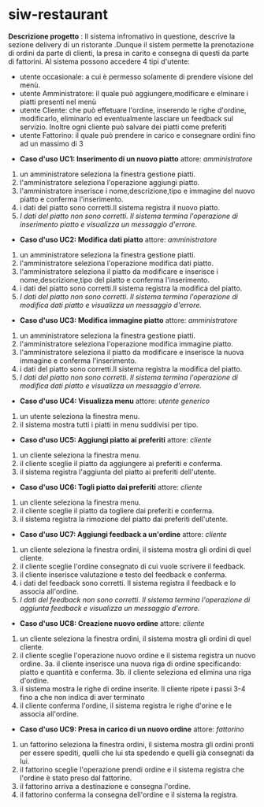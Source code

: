 # siw-restaurant

**Descrizione progetto** : Il sistema infromativo in questione, descrive la sezione delivery di un ristorante .Dunque il sistem  permette la prenotazione di ordini da parte di clienti, la presa in carito e consegna di questi da parte di fattorini.
Al sistema possono accedere 4 tipi d'utente:
   - utente occasionale: a cui è permesso solamente di prendere visione del menù.
   - utente Amministratore: il quale può aggiungere,modificare e elminare i piatti presenti nel menù
   - utente Cliente: che può effetuare l'ordine, inserendo le righe d'ordine, modificarlo, eliminarlo ed eventualmente lasciare un feedback sul servizio. Inoltre ogni cliente può salvare dei piatti come preferiti
   - utente Fattorino: il quale può prendere in carico e consegnare ordini fino ad un massimo di 3

* **Caso d'uso UC1: Inserimento di un nuovo piatto**  attore: _amministratore_
1. un amministratore seleziona la finestra gestione piatti.
2. l'amministratore seleziona l'operazione aggiungi piatto.
3. l'amministratore inserisce i nome,descrizione,tipo e immagine del nuovo piatto e conferma l'inserimento.
4. i dati del piatto sono corretti.Il sistema registra il nuovo piatto.
5. _I dati del piatto non sono corretti. Il sistema termina l'operazione di inserimento piatto e visualizza un messaggio d'errore._

   
* **Caso d'uso UC2: Modifica dati piatto**  attore: _amministratore_
1. un amministratore seleziona la finestra gestione piatti.
2. l'amministratore seleziona l'operazione modifica dati piatto.
3. l'amministratore seleziona il piatto da modificare e  inserisce i nome,descrizione,tipo del piatto e conferma l'inserimento.
4. i dati del piatto sono corretti.Il sistema registra la modifica del piatto.
5. _I dati del piatto non sono corretti. Il sistema termina l'operazione di modifica dati piatto e visualizza un messaggio d'errore._

 * **Caso d'uso UC3: Modifica immagine piatto**  attore: _amministratore_
1. un amministratore seleziona la finestra gestione piatti.
2. l'amministratore seleziona l'operazione modifica immagine piatto.
3. l'amministratore seleziona il piatto da modificare e  inserisce la nuova immagine e conferma l'inserimento.
4. i dati del piatto sono corretti.Il sistema registra la modifica del piatto.
5. _I dati del piatto non sono corretti. Il sistema termina l'operazione di modifica dati piatto e visualizza un messaggio d'errore._

  * **Caso d'uso UC4: Visualizza menu**  attore: _utente generico_
1. un utente seleziona la finestra menu.
2. il sistema mostra tutti i piatti in menu suddivisi per tipo.


  * **Caso d'uso UC5: Aggiungi piatto ai preferiti**  attore: _cliente_
1. un cliente seleziona la finestra menu.
2. il cliente sceglie il piatto da aggiungere ai preferiti e conferma.
3. il sistema registra l'aggiunta del piatto ai preferiti dell'utente.

   

  * **Caso d'uso UC6: Togli piatto dai preferiti**  attore: _cliente_
1. un cliente seleziona la finestra menu.
2. il cliente sceglie il piatto da togliere dai preferiti e conferma.
3. il sistema registra la rimozione del piatto dai preferiti dell'utente.


  * **Caso d'uso UC7: Aggiungi feedback a un'ordine**  attore: _cliente_
1. un cliente seleziona la finestra ordini, il sistema mostra gli ordini di quel cliente.
2. il cliente sceglie l'ordine consegnato di cui vuole scrivere il feedback.
3. il cliente inserisce valutazione e testo del feedback e conferma.
4. i dati del feedback sono corretti. Il sistema registra il feedback e lo associa all'ordine.
5. _I dati del feedback non sono corretti. Il sistema termina l'operazione di aggiunta feedback e visualizza un messaggio d'errore._

  * **Caso d'uso UC8: Creazione nuovo ordine**  attore: _cliente_
1. un cliente seleziona la finestra ordini, il sistema mostra gli ordini di quel cliente.
2. il cliente sceglie l'operazione nuovo ordine e il sistema registra un nuovo ordine.
3a. il cliente inserisce una nuova riga di ordine specificando: piatto e quantità e conferma.
3b. il cliente seleziona ed elimina una riga d'ordine.
4. il sistema mostra le righe di ordine inserite.
Il cliente ripete i passi 3-4 fino a che non indica di aver terminato
5. il cliente conferma l'ordine, il sistema registra le righe d'orine e le associa all'ordine.

  * **Caso d'uso UC9: Presa in carico di un nuovo ordine**  attore: _fattorino_
1. un fattorino seleziona la finestra ordini, il sistema mostra gli ordini pronti per essere spediti, quelli che lui sta spedendo e quelli già consegnati da lui.
2. il fattorino sceglie l'operazione prendi ordine e il sistema registra che l'ordine è stato preso dal fattorino.
3. il fattorino arriva a destinazione e consegna l'ordine.
4. il fattorino conferma la consegna dell'ordine e il sistema la registra.
